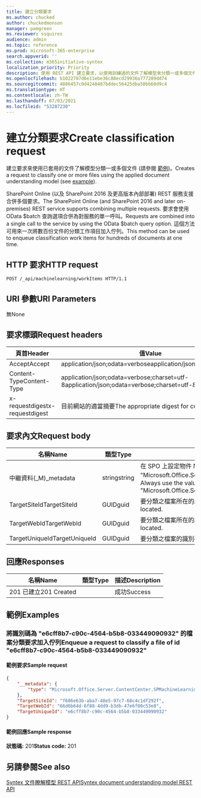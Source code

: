 ```yaml
---
title: 建立分類要求
ms.author: chucked
author: chuckedmonson
manager: pamgreen
ms.reviewer: ssquires
audience: admin
ms.topic: reference
ms.prod: microsoft-365-enterprise
search.appverid: ''
ms.collection: m365initiative-syntex
localization_priority: Priority
description: 使用 REST API 建立要求，以使用訓練過的文件了解模型來分類一或多個文件。
ms.openlocfilehash: b1022787d6e11ebe36c88ecd29936a777289dd74
ms.sourcegitcommit: 4886457c0d4248407bddec56425dba50bb60d9c4
ms.translationtype: HT
ms.contentlocale: zh-TW
ms.lasthandoff: 07/03/2021
ms.locfileid: "53287230"
---
```

# <a name="create-classification-request"></a><span data-ttu-id="7cac4-103">建立分類要求</span><span class="sxs-lookup"><span data-stu-id="7cac4-103">Create classification request</span></span>

<span data-ttu-id="7cac4-104">建立要求來使用已套用的文件了解模型分類一或多個文件 (請參閱 [範例](rest-createclassificationrequest.md#examples))。</span><span class="sxs-lookup"><span data-stu-id="7cac4-104">Creates a request to classify one or more files using the applied document understanding model (see [example](rest-createclassificationrequest.md#examples)).</span></span>

<span data-ttu-id="7cac4-105">SharePoint Online (以及 SharePoint 2016 及更高版本內部部署) REST 服務支援合併多個要求。</span><span class="sxs-lookup"><span data-stu-id="7cac4-105">The SharePoint Online (and SharePoint 2016 and later on-premises) REST service supports combining multiple requests.</span></span> <span data-ttu-id="7cac4-106">要求會使用 OData $batch 查詢選項合併為對服務的單一呼叫。</span><span class="sxs-lookup"><span data-stu-id="7cac4-106">Requests are combined into a single call to the service by using the OData $batch query option.</span></span> <span data-ttu-id="7cac4-107">這個方法可用來一次將數百份文件的分類工作項目加入佇列。</span><span class="sxs-lookup"><span data-stu-id="7cac4-107">This method can be used to enqueue classification work items for hundreds of documents at one time.</span></span>

## <a name="http-request"></a><span data-ttu-id="7cac4-108">HTTP 要求</span><span class="sxs-lookup"><span data-stu-id="7cac4-108">HTTP request</span></span>

```http
POST /_api/machinelearning/workItems HTTP/1.1
```
## <a name="uri-parameters"></a><span data-ttu-id="7cac4-109">URI 參數</span><span class="sxs-lookup"><span data-stu-id="7cac4-109">URI Parameters</span></span>

<span data-ttu-id="7cac4-110">無</span><span class="sxs-lookup"><span data-stu-id="7cac4-110">None</span></span>

## <a name="request-headers"></a><span data-ttu-id="7cac4-111">要求標頭</span><span class="sxs-lookup"><span data-stu-id="7cac4-111">Request headers</span></span>

| <span data-ttu-id="7cac4-112">頁首</span><span class="sxs-lookup"><span data-stu-id="7cac4-112">Header</span></span> | <span data-ttu-id="7cac4-113">值</span><span class="sxs-lookup"><span data-stu-id="7cac4-113">Value</span></span> |
|--------|-------|
|<span data-ttu-id="7cac4-114">Accept</span><span class="sxs-lookup"><span data-stu-id="7cac4-114">Accept</span></span>|<span data-ttu-id="7cac4-115">application/json;odata=verbose</span><span class="sxs-lookup"><span data-stu-id="7cac4-115">application/json;odata=verbose</span></span>|
|<span data-ttu-id="7cac4-116">Content-Type</span><span class="sxs-lookup"><span data-stu-id="7cac4-116">Content-Type</span></span>|<span data-ttu-id="7cac4-117">application/json;odata=verbose;charset=utf-8</span><span class="sxs-lookup"><span data-stu-id="7cac4-117">application/json;odata=verbose;charset=utf-8</span></span>|
|<span data-ttu-id="7cac4-118">x-requestdigest</span><span class="sxs-lookup"><span data-stu-id="7cac4-118">x-requestdigest</span></span>|<span data-ttu-id="7cac4-119">目前網站的適當摘要</span><span class="sxs-lookup"><span data-stu-id="7cac4-119">The appropriate digest for current site</span></span>|

## <a name="request-body"></a><span data-ttu-id="7cac4-120">要求內文</span><span class="sxs-lookup"><span data-stu-id="7cac4-120">Request body</span></span>

|<span data-ttu-id="7cac4-121">名稱</span><span class="sxs-lookup"><span data-stu-id="7cac4-121">Name</span></span>    |<span data-ttu-id="7cac4-122">類型</span><span class="sxs-lookup"><span data-stu-id="7cac4-122">Type</span></span>   |<span data-ttu-id="7cac4-123">描述</span><span class="sxs-lookup"><span data-stu-id="7cac4-123">Description</span></span> |
|--------|-------|------------|
|<span data-ttu-id="7cac4-124">中繼資料(_M)</span><span class="sxs-lookup"><span data-stu-id="7cac4-124">_metadata</span></span>|<span data-ttu-id="7cac4-125">string</span><span class="sxs-lookup"><span data-stu-id="7cac4-125">string</span></span> |<span data-ttu-id="7cac4-126">在 SPO 上設定物件 Meta。</span><span class="sxs-lookup"><span data-stu-id="7cac4-126">Set the object meta on the SPO.</span></span> <span data-ttu-id="7cac4-127">一律使用值: {"type": "Microsoft.Office.Server.ContentCenter.SPMachineLearningWorkItemEntityData"}。</span><span class="sxs-lookup"><span data-stu-id="7cac4-127">Always use the value: {"type": "Microsoft.Office.Server.ContentCenter.SPMachineLearningWorkItemEntityData"}.</span></span> |
|<span data-ttu-id="7cac4-128">TargetSiteId</span><span class="sxs-lookup"><span data-stu-id="7cac4-128">TargetSiteId</span></span>|<span data-ttu-id="7cac4-129">GUID</span><span class="sxs-lookup"><span data-stu-id="7cac4-129">guid</span></span>|<span data-ttu-id="7cac4-130">要分類之檔案所在的網站識別碼。</span><span class="sxs-lookup"><span data-stu-id="7cac4-130">The id of the site where the file to classify is located.</span></span>|
|<span data-ttu-id="7cac4-131">TargetWebId</span><span class="sxs-lookup"><span data-stu-id="7cac4-131">TargetWebId</span></span>|<span data-ttu-id="7cac4-132">GUID</span><span class="sxs-lookup"><span data-stu-id="7cac4-132">guid</span></span>|<span data-ttu-id="7cac4-133">要分類之檔案所在的網頁識別碼。</span><span class="sxs-lookup"><span data-stu-id="7cac4-133">The id of the web where the file to classify is located.</span></span>|
|<span data-ttu-id="7cac4-134">TargetUniqueId</span><span class="sxs-lookup"><span data-stu-id="7cac4-134">TargetUniqueId</span></span>|<span data-ttu-id="7cac4-135">GUID</span><span class="sxs-lookup"><span data-stu-id="7cac4-135">guid</span></span>|<span data-ttu-id="7cac4-136">要分類之檔案的識別碼。</span><span class="sxs-lookup"><span data-stu-id="7cac4-136">The id of the file to classify.</span></span>|

## <a name="responses"></a><span data-ttu-id="7cac4-137">回應</span><span class="sxs-lookup"><span data-stu-id="7cac4-137">Responses</span></span>

| <span data-ttu-id="7cac4-138">名稱</span><span class="sxs-lookup"><span data-stu-id="7cac4-138">Name</span></span>   | <span data-ttu-id="7cac4-139">類型</span><span class="sxs-lookup"><span data-stu-id="7cac4-139">Type</span></span>  | <span data-ttu-id="7cac4-140">描述</span><span class="sxs-lookup"><span data-stu-id="7cac4-140">Description</span></span>|
|--------|-------|------------|
|<span data-ttu-id="7cac4-141">201 已建立</span><span class="sxs-lookup"><span data-stu-id="7cac4-141">201 Created</span></span>| |<span data-ttu-id="7cac4-142">成功</span><span class="sxs-lookup"><span data-stu-id="7cac4-142">Success</span></span>|

## <a name="examples"></a><span data-ttu-id="7cac4-143">範例</span><span class="sxs-lookup"><span data-stu-id="7cac4-143">Examples</span></span>

### <a name="enqueue-a-request-to-classify-a-file-of-id-e6cff8b7-c90c-4564-b5b8-033449090932"></a><span data-ttu-id="7cac4-144">將識別碼為 "e6cff8b7-c90c-4564-b5b8-033449090932" 的檔案分類要求加入佇列</span><span class="sxs-lookup"><span data-stu-id="7cac4-144">Enqueue a request to classify a file of id "e6cff8b7-c90c-4564-b5b8-033449090932"</span></span>

#### <a name="sample-request"></a><span data-ttu-id="7cac4-145">範例要求</span><span class="sxs-lookup"><span data-stu-id="7cac4-145">Sample request</span></span>

```JSON
{
    "__metadata": {
        "type": "Microsoft.Office.Server.ContentCenter.SPMachineLearningWorkItemEntityData"
    },
    "TargetSiteId": "f686e63b-aba7-48e5-97c7-68c4c1df292f",
    "TargetWebId": "66d6b64d-6f88-4dd9-b3db-47e6f00c53e8",
    "TargetUniqueId": "e6cff8b7-c90c-4564-b5b8-033449090932"
}
```

#### <a name="sample-response"></a><span data-ttu-id="7cac4-146">範例回應</span><span class="sxs-lookup"><span data-stu-id="7cac4-146">Sample response</span></span>

<span data-ttu-id="7cac4-147">**狀態碼:** 201</span><span class="sxs-lookup"><span data-stu-id="7cac4-147">**Status code:** 201</span></span>

## <a name="see-also"></a><span data-ttu-id="7cac4-148">另請參閱</span><span class="sxs-lookup"><span data-stu-id="7cac4-148">See also</span></span>

[<span data-ttu-id="7cac4-149">Syntex 文件瞭解模型 REST API</span><span class="sxs-lookup"><span data-stu-id="7cac4-149">Syntex document understanding model REST API</span></span>](syntex-model-rest-api.md)
